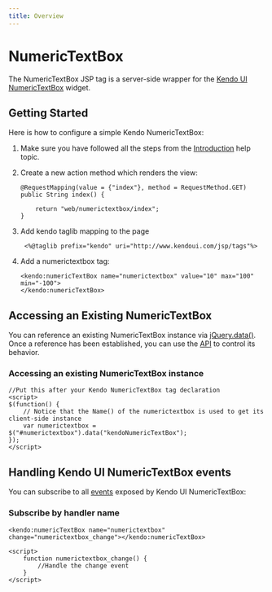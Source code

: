 ```yaml
---
title: Overview
---
```


# NumericTextBox

The NumericTextBox JSP tag is a server-side wrapper for the [Kendo UI NumericTextBox](/api/web/numerictextbox) widget.

## Getting Started

Here is how to configure a simple Kendo NumericTextBox:

1.  Make sure you have followed all the steps from the [Introduction](/jsp/introduction) help topic.

2.  Create a new action method which renders the view:

        @RequestMapping(value = {"index"}, method = RequestMethod.GET)
        public String index() {

            return "web/numerictextbox/index";
        }

3. Add kendo taglib mapping to the page

        <%@taglib prefix="kendo" uri="http://www.kendoui.com/jsp/tags"%>

4.  Add a numerictextbox tag:

        <kendo:numericTextBox name="numerictextbox" value="10" max="100" min="-100">
        </kendo:numericTextBox>

## Accessing an Existing NumericTextBox

You can reference an existing NumericTextBox instance via [jQuery.data()](http://api.jquery.com/jQuery.data/).
Once a reference has been established, you can use the [API](/api/web/numerictextbox#methods) to control its behavior.

### Accessing an existing NumericTextBox instance

    //Put this after your Kendo NumericTextBox tag declaration
    <script>
    $(function() {
        // Notice that the Name() of the numerictextbox is used to get its client-side instance
        var numerictextbox = $("#numerictextbox").data("kendoNumericTextBox");
    });
    </script>

## Handling Kendo UI NumericTextBox events

You can subscribe to all [events](/api/web/numerictextbox#events) exposed by Kendo UI NumericTextBox:

### Subscribe by handler name

    <kendo:numericTextBox name="numerictextbox" change="numerictextbox_change"></kendo:numericTextBox>

    <script>
        function numerictextbox_change() {
            //Handle the change event
        }
    </script>

